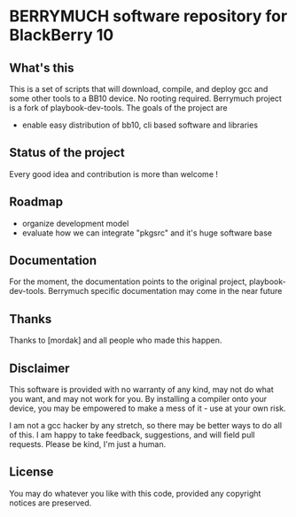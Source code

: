 BERRYMUCH software repository for BlackBerry 10
===============================================

## What's this

This is a set of scripts that will download, compile, and deploy gcc and some other tools to a BB10 device. No rooting required.
Berrymuch project is a fork of playbook-dev-tools.
The goals of the project are
 - enable easy distribution of bb10, cli based software and libraries
 
## Status of the project

Every good idea and contribution is more than welcome !

## Roadmap

- organize development model
- evaluate how we can integrate "pkgsrc" and it's huge software base

## Documentation

For the moment, the documentation points to the original project, playbook-dev-tools.
Berrymuch specific documentation may come in the near future


## Thanks

Thanks to [mordak] and all people who made this happen.

## Disclaimer

This software is provided with no warranty of any kind, may not do what you want, and may not work for you. By installing a compiler onto your device, you may be empowered to make a mess of it - use at your own risk.

I am not a gcc hacker by any stretch, so there may be better ways to do all of this. I am happy to take feedback, suggestions, and will field pull requests. Please be kind, I'm just a human.

## License

You may do whatever you like with this code, provided any copyright notices are preserved.

[term48]: https://github.com/mordak/Term48
[playbook-dev-tools]: https://github.com/mordak/playbook-dev-tools
